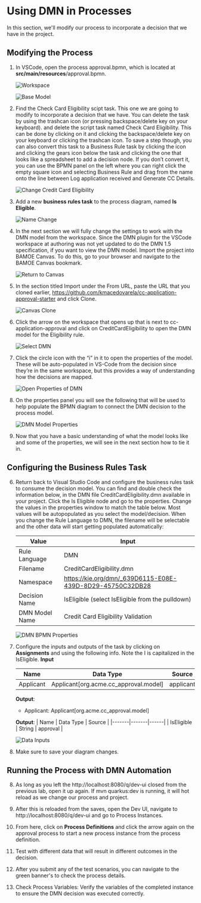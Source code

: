 # Using DMN in Processes

In this section, we'll modify our process to incorporate a decision that we have in the project.

## Modifying the Process

1. In VSCode, open the process approval.bpmn, which is located at **src/main/resources**/approval.bpmn.

    ![Workspace](images/workspace-bpmn-code.png)

    ![Base Model](images/base-process.png)

2. Find the Check Card Eligibility scipt task. This one we are going to modify to incorporate a decision that we have. You can delete the task by using the trashcan icon (or pressing backspace/delete key on your keyboard). and delete the script task named Check Card Eligibility. This can be done by clicking on it and clicking the backspace/delete key on your keyboard or clicking the trashcan icon. To save a step though, you can also convert this task to a Business Rule task by clicking the icon and clicking the gears icon below the task and clicking the one that looks like a spreadsheet to add a decision node. If you don’t convert it, you can use the BPMN panel on the left where you can right click the empty square icon and selecting Business Rule and drag from the name onto the line between Log application received and Generate CC Details.

    ![Change Credit Card Eligibility](images/change-credit-eligibility.png)

3. Add a new **business rules task** to the process diagram, named **Is Eligible**.

    ![Name Change](images/is-eligible-name.png)

4. In the next section we will fully change the settings to work with the DMN model from the workspace. Since the DMN plugin for the VSCode workspace at authoring was not yet updated to do the DMN 1.5 specification, if you want to view the DMN model. Import the project into BAMOE Canvas. To do this, go to your browser and navigate to the BAMOE Canvas bookmark.

    ![Return to Canvas](images/return-to-canvas.png)

5. In the section titled Import under the From URL, paste the URL that you cloned earlier, https://github.com/kmacedovarela/cc-application-approval-starter and click Clone.

    ![Canvas Clone](images/canvas-clone.png)

6. Click the arrow on the workspace that opens up that is next to cc-application-approval and click on CreditCardEligibility to open the DMN model for the Eligibility rule.

    ![Select DMN](images/select-dmn.png)

7.	Click the circle icon with the “i” in it to open the properties of the model. These will be auto-populated in VS-Code from the decision since they’re in the same workspace, but this provides a way of understanding how the decisions are mapped.

    ![Open Properties of DMN](images/dmn-properties.png)

8. On the properties panel you will see the following that will be used to help populate the BPMN diagram to connect the DMN decision to the process model.

    ![DMN Model Properties](images/dmn-model-properties.png)

9. Now that you have a basic understanding of what the model looks like and some of the properties, we will see in the next section how to tie it in.

## Configuring the Business Rules Task

6.	Return back to Visual Studio Code and configure the business rules task to consume the decision model. You can find and double check the information below, in the DMN file CreditCardEligibility.dmn available in your project. Click the Is Eligible node and go to the properties. Change the values in the properties window to match the table below. Most values will be autopopulated as you select the model/decision. When you change the Rule Language to DMN, the filename will be selectable and the other data will start getting populated automatically:

    | Value | Input |
    |-------|-------|
    | Rule Language | 	DMN |
    | Filename |	CreditCardEligibility.dmn |
    | Namespace	| https://kie.org/dmn/_639D6115-E08E-439D-8D29-45750C32DB28 |
    | Decision Name	| IsEligible (select IsEligible from the pulldown) |
    | DMN Model Name |	Credit Card Eligibility Validation |

    ![DMN BPMN Properties](images/dmn-bpmn-properties.png)


6. Configure the inputs and outputs of the task by clicking on **Assignments** and using the following info. Note the I is capitalized in the IsEligible.
    **Input**

    | Name | Data Type | Source |
    |-------|-------|------|
    | Applicant |	Applicant[org.acme.cc_approval.model] |	applicant |

   **Output**: 
   - Applicant: Applicant[org.acme.cc_approval.model]

   **Output**:
   | Name | Data Type | Source |
    |-------|-------|------|
    | IsEligible |	String |	approval |

   ![Data Inputs](images/dmn-data-assignments.png)

7. Make sure to save your diagram changes.

## Running the Process with DMN Automation

8. As long as you left the http://localhost:8080/q/dev-ui closed from the previous lab, open it up again. If mvn quarkus:dev is running, it will hot reload as we change our process and project.

9. After this is reloaded from the saves, open the Dev UI, navigate to http://localhost:8080/q/dev-ui and go to Process Instances.

10. From here, click on **Process Definitions** and click the arrow again on the approval process to start a new process instance from the process definition.

11. Test with different data that will result in different outcomes in the decision.

12. After you submit any of the test scenarios, you can navigate to the green banner's to check the process details.

13. Check Process Variables: Verify the variables of the completed instance to ensure the DMN decision was executed correctly.

